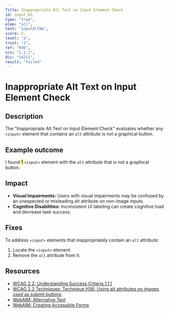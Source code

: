```yaml
---
Title: Inappropriate Alt Text on Input Element Check
id: input_03
type: "true",
elem: "all",
test: "inputAltNo",
score: 5,
level: "a",
trust: "1",
ref: "H36",
scs: "1.1.1",
dis: "54211",
result: "failed"
---
```


# Inappropriate Alt Text on Input Element Check

## Description

The "Inappropriate Alt Text on Input Element Check" evaluates whether any <code>&lt;input&gt;</code> element that contains an <code>alt</code> attribute is not a graphical button.

## Example outcome

I found <mark>1</mark> <code>&lt;input&gt;</code> element with the <code>alt</code> attribute that is not a graphical button.

## Impact

- **Visual Impairments:** Users with visual impairments may be confused by an unexpected or misleading alt attribute on non-image inputs.
- **Cognitive Disabilities:** Inconsistent UI labeling can create cognitive load and decrease task success.

## Fixes

To address <code>&lt;input&gt;</code> elements that inappropriately contain an <code>alt</code> attribute:

1. Locate the <code>&lt;input&gt;</code> element.
2. Remove the <code>alt</code> attribute from it.

## Resources

- [WCAG 2.2: Understanding Success Criteria 1.1.1](https://www.w3.org/WAI/WCAG22/Understanding/non-text-content)
- [WCAG 2.2 Techniques: Technique H36: Using alt attributes on images used as submit buttons](https://www.w3.org/WAI/WCAG22/Techniques/html/H36)
- [WebAIM: Alternative Text](https://webaim.org/techniques/alttext/)
- [WebAIM: Creating Accessible Forms](https://webaim.org/techniques/forms/)
